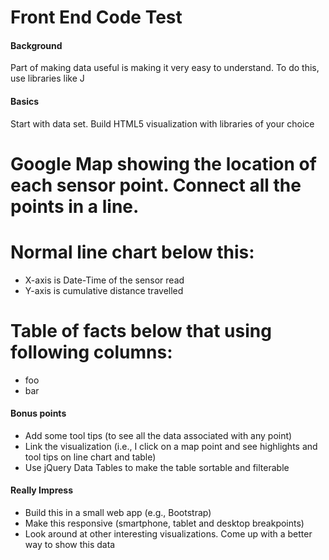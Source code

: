# Front End Code Test

#### Background
Part of making data useful is making it very easy to understand. 
To do this, use libraries like J


#### Basics
Start with data set. Build HTML5 visualization with libraries of your choice
# Google Map showing the location of each sensor point. Connect all the points in a line.
# Normal line chart below this:
  - X-axis is Date-Time of the sensor read
  - Y-axis is cumulative distance travelled 
# Table of facts below that using following columns:
  - foo
  - bar

#### Bonus points
* Add some tool tips (to see all the data associated with any point)
* Link the visualization (i.e., I click on a map point and see highlights and tool tips on line chart and table)
* Use jQuery Data Tables to make the table sortable and filterable 


#### Really Impress
* Build this in a small web app (e.g., Bootstrap)
* Make this responsive (smartphone, tablet and desktop breakpoints)
* Look around at other interesting visualizations. Come up with a better way to show this data